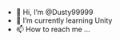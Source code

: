 - 👋 Hi, I’m @Dusty99999
- 🌱 I’m currently learning Unity
- 📫 How to reach me ...

<!---
Dusty99999/Dusty99999 is a ✨ special ✨ repository because its `README.md` (this file) appears on your GitHub profile.
You can click the Preview link to take a look at your changes.
--->
